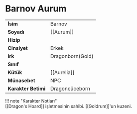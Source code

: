 # Barnov Aurum  
  
<div class="grid" markdown>  
  
|  |  |  
|---|---|  
| **İsim** | Barnov |  
| **Soyadı** | [[Aurum]] |  
| **Hizip** |  |  
| **Cinsiyet** | Erkek |  
| **Irk** | Dragonborn(Gold) |  
| **Sınıf** |  |  
| **Kütük** | [[Aurelia]] |  
| **Münasebet** | NPC |  
| **Karakter Betimi** | Dragoncüceborn |  
  
  
!!! note "Karakter Notları"  
	[[Dragon's Hoard]] işletmesinin sahibi. [[Goldrum]]'un kuzeni.  
  
  
</div>